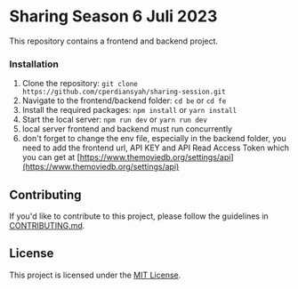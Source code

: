 # Sharing Season 6 Juli 2023

This repository contains a frontend and backend project.


### Installation

1. Clone the repository: `git clone https://github.com/cperdiansyah/sharing-session.git`
2. Navigate to the frontend/backend folder: `cd be` or `cd fe`
3. Install the required packages:  `npm install` or `yarn install`
4. Start the local server: `npm run dev` or `yarn run dev` 
5. local server frontend and backend must run concurrently
6. don't forget to change the env file, especially in the backend folder, you need to add the frontend url, API KEY and API Read Access Token which you can get at [https://www.themoviedb.org/settings/api](https://www.themoviedb.org/settings/api)


## Contributing

If you'd like to contribute to this project, please follow the guidelines in [CONTRIBUTING.md](CONTRIBUTING.md).

## License

This project is licensed under the [MIT License](LICENSE).